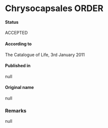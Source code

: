 Chrysocapsales ORDER
=======

#### Status
ACCEPTED

#### According to
The Catalogue of Life, 3rd January 2011

#### Published in
null

#### Original name
null

### Remarks
null